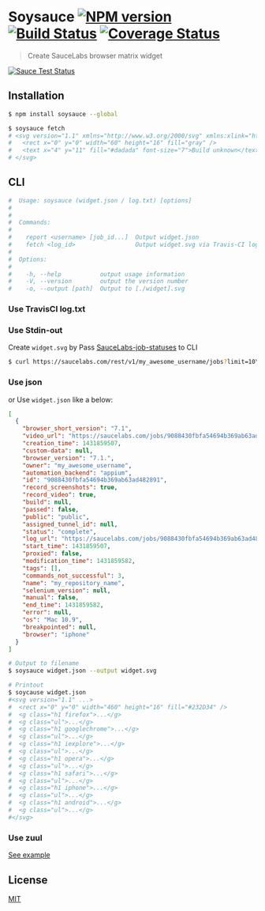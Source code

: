 # Soysauce [![NPM version][npm-image]][npm] [![Build Status][travis-image]][travis] [![Coverage Status][coveralls-image]][coveralls]

> Create SauceLabs browser matrix widget

[![Sauce Test Status][sauce-image]][sauce]

## Installation
```bash
$ npm install soysauce --global

$ soysauce fetch
# <svg version="1.1" xmlns="http://www.w3.org/2000/svg" xmlns:xlink="http://www.w3.org/1999/xlink" width="60" height="16" viewBox="0 0 60 16">
#   <rect x="0" y="0" width="60" height="16" fill="gray" />
#   <text x="4" y="11" fill="#dadada" font-size="7">Build unknown</text>
# </svg>
```

## CLI
```bash
#  Usage: soysauce (widget.json / log.txt) [options]
#
#
#  Commands:
#
#    report <username> [job_id...]  Output widget.json
#    fetch <log_id>                 Output widget.svg via Travis-CI log.txt
#
#  Options:
#
#    -h, --help           output usage information
#    -V, --version        output the version number
#    -o, --output [path]  Output to [./widget].svg
```

### Use TravisCI log.txt

### Use Stdin-out
Create `widget.svg` by Pass [SauceLabs-job-statuses][1] to CLI

```bash
$ curl https://saucelabs.com/rest/v1/my_awesome_username/jobs?limit=10\&full=true | soysauce > widget.svg
```

[1]: https://docs.saucelabs.com/reference/rest-api/#full-jobs

### Use json
or Use `widget.json` like a below:

```json
[
  {
    "browser_short_version": "7.1",
    "video_url": "https://saucelabs.com/jobs/9088430fbfa54694b369ab63ad482891/video.flv",
    "creation_time": 1431859507,
    "custom-data": null,
    "browser_version": "7.1.",
    "owner": "my_awesome_username",
    "automation_backend": "appium",
    "id": "9088430fbfa54694b369ab63ad482891",
    "record_screenshots": true,
    "record_video": true,
    "build": null,
    "passed": false,
    "public": "public",
    "assigned_tunnel_id": null,
    "status": "complete",
    "log_url": "https://saucelabs.com/jobs/9088430fbfa54694b369ab63ad482891/selenium-server.log",
    "start_time": 1431859507,
    "proxied": false,
    "modification_time": 1431859582,
    "tags": [],
    "commands_not_successful": 3,
    "name": "my_repository_name",
    "selenium_version": null,
    "manual": false,
    "end_time": 1431859582,
    "error": null,
    "os": "Mac 10.9",
    "breakpointed": null,
    "browser": "iphone"
  }
]
```

```bash
# Output to filename
$ soysauce widget.json --output widget.svg

# Printout
$ soycause widget.json
#<svg version="1.1" ...>
#  <rect x="0" y="0" width="460" height="16" fill="#232D34" />
#  <g class="h1 firefox">...</g>
#  <g class="ul">...</g>
#  <g class="h1 googlechrome">...</g>
#  <g class="ul">...</g>
#  <g class="h1 iexplore">...</g>
#  <g class="ul">...</g>
#  <g class="h1 opera">...</g>
#  <g class="ul">...</g>
#  <g class="h1 safari">...</g>
#  <g class="ul">...</g>
#  <g class="h1 iphone">...</g>
#  <g class="ul">...</g>
#  <g class="h1 android">...</g>
#  <g class="ul">...</g>
#</svg>
```

### Use zuul
[See example](https://github.com/59798/zuul-example)

License
---
[MIT][License]

[License]: http://59naga.mit-license.org/

[sauce-image]: http://soysauce.berabou.me/59798/zuul-example.svg?
[sauce]: https://saucelabs.com/u/59798
[npm-image]:https://img.shields.io/npm/v/soysauce.svg?style=flat-square
[npm]: https://npmjs.org/package/soysauce
[travis-image]: http://img.shields.io/travis/59naga/soysauce.svg?style=flat-square
[travis]: https://travis-ci.org/59naga/soysauce
[coveralls-image]: http://img.shields.io/coveralls/59naga/soysauce.svg?style=flat-square
[coveralls]: https://coveralls.io/r/59naga/soysauce?branch=master

